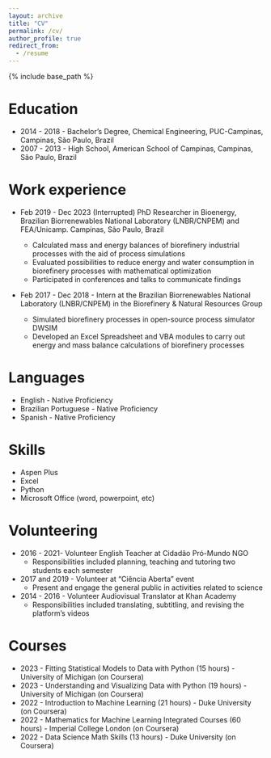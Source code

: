```yaml
---
layout: archive
title: "CV"
permalink: /cv/
author_profile: true
redirect_from:
  - /resume
---
```


{% include base_path %}

Education
======
* 2014 - 2018 - Bachelor’s Degree, Chemical Engineering, PUC-Campinas, Campinas, São Paulo, Brazil
* 2007 - 2013 - High School, American School of Campinas, Campinas, São Paulo, Brazil

Work experience
======
* Feb 2019 - Dec 2023 (Interrupted) PhD Researcher in Bioenergy, Brazilian Biorrenewables National Laboratory (LNBR/CNPEM) and FEA/Unicamp. Campinas, São Paulo, Brazil
  * Calculated mass and energy balances of biorefinery industrial processes with the aid of process simulations
  * Evaluated possibilities to reduce energy and water consumption in biorefinery processes with mathematical optimization
  * Participated in conferences and talks to communicate findings

* Feb 2017 - Dec 2018 - Intern at the Brazilian Biorrenewables National Laboratory (LNBR/CNPEM) in the Biorefinery & Natural Resources Group
  * Simulated biorefinery processes in open-source process simulator DWSIM
  * Developed an Excel Spreadsheet and VBA modules to carry out energy and mass balance calculations of biorefinery processes
  
Languages
======
* English - Native Proficiency
* Brazilian Portuguese - Native Proficiency
* Spanish - Native Proficiency

Skills
======
* Aspen Plus
* Excel
* Python
* Microsoft Office (word, powerpoint, etc)

Volunteering
======
* 2016 - 2021- Volunteer English Teacher at Cidadão Pró-Mundo NGO
    * Responsibilities included planning, teaching and tutoring two students each semester
* 2017 and 2019 - Volunteer at “Ciência Aberta” event
    * Present and engage the general public in activities related to science
* 2014 - 2016 -   Volunteer Audiovisual Translator at Khan Academy
    * Responsibilities included translating, subtitling, and revising the platform’s videos

Courses
======
* 2023 - Fitting Statistical Models to Data with Python (15 hours) - University of Michigan (on Coursera)
* 2023 - Understanding and Visualizing Data with Python (19 hours) - University of Michigan (on Coursera)
* 2022 - Introduction to Machine Learning (21 hours) - Duke University (on Coursera)
* 2022 - Mathematics for Machine Learning Integrated Courses (60 hours) - Imperial College London (on Coursera)
* 2022 - Data Science Math Skills (13 hours) - Duke University (on Coursera)

